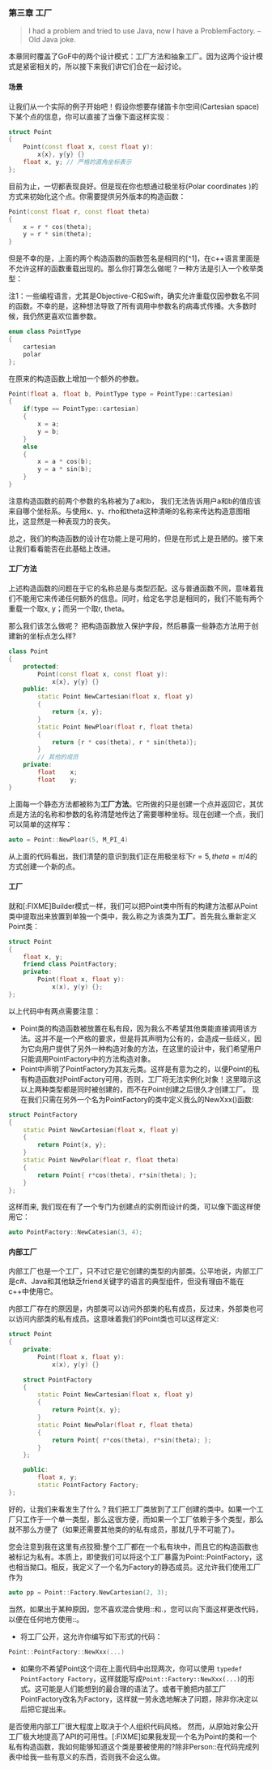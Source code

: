 ### 第三章 工厂

> I had a problem and tried to use Java, now I have a
ProblemFactory.  –Old Java joke.

本章同时覆盖了GoF中的两个设计模式：工厂方法和抽象工厂。因为这两个设计模式是紧密相关的，所以接下来我们讲它们合在一起讨论。

#### 场景

让我们从一个实际的例子开始吧！假设你想要存储笛卡尔空间(Cartesian space)下某个点的信息，你可以直接了当像下面这样实现：

```c++
struct Point
{
    Point(const float x, const float y):
        x{x}, y{y} {}
    float x, y; // 严格的直角坐标表示
};
```

目前为止，一切都表现良好。但是现在你也想通过极坐标(Polar coordinates )的方式来初始化这个点。你需要提供另外版本的构造函数：

```c++
Point(const float r, const float theta)
{
    x = r * cos(theta);
    y = r * sin(theta);
}
```

但是不幸的是，上面的两个构造函数的函数签名是相同的[^1]，在c++语言里面是不允许这样的函数重载出现的。那么你打算怎么做呢？一种方法是引入一个枚举类型：

注1：一些编程语言，尤其是Objective-C和Swift，确实允许重载仅因参数名不同的函数。不幸的是，这种想法导致了所有调用中参数名的病毒式传播。大多数时候，我仍然更喜欢位置参数。

```c++
enum class PointType
{
    cartesian
    polar
};
```

在原来的构造函数上增加一个额外的参数。

```c++
Point(float a, float b, PointType type = PointType::cartesian)
{
    if(type == PointType::cartesian)
    {
        x = a;
        y = b;
    }
    else
    {
        x = a * cos(b);
        y = a * sin(b);
    }
}
```

注意构造函数的前两个参数的名称被为了a和b， 我们无法告诉用户a和b的值应该来自哪个坐标系。与使用x、y、rho和theta这种清晰的名称来传达构造意图相比，这显然是一种表现力的丧失。

总之，我们的构造函数的设计在功能上是可用的，但是在形式上是丑陋的。接下来让我们看看能否在此基础上改进。


#### 工厂方法

上述构造函数的问题在于它的名称总是与类型匹配。这与普通函数不同，意味着我们不能用它来传递任何额外的信息。同时，给定名字总是相同的，我们不能有两个重载一个取x, y；而另一个取r, theta。

那么我们该怎么做呢？ 把构造函数放入保护字段，然后暴露一些静态方法用于创建新的坐标点怎么样?

```c++
class Point
{
    protected:
        Point(const float x, const float y):
            x{x}, y{y} {}
    public:
        static Point NewCartesian(float x, float y) 
        {
            return {x, y};
        }
        static Point NewPloar(float r, float theta) 
        {
            return {r * cos(theta), r * sin(theta)};
        }
        // 其他的成员
    private:
        float    x;
        float    y;
}
```

上面每一个静态方法都被称为**工厂方法**。它所做的只是创建一个点并返回它，其优点是方法的名称和参数的名称清楚地传达了需要哪种坐标。现在创建一个点，我们可以简单的这样写：

```c++
auto = Point::NewPloar(5, M_PI_4)
```

从上面的代码看出，我们清楚的意识到我们正在用极坐标下$r=5, theta =\pi/4$的方式创建一个新的点。

#### 工厂

就和[:FIXME]Builder模式一样，我们可以把Point类中所有的构建方法都从Point类中提取出来放置到单独一个类中，我么称之为该类为**工厂**。首先我么重新定义Point类：

```c++
struct Point
{
    float x, y;
    friend class PointFactory;
    private:
        Point(float x, float y):
            x(x), y(y) {};
};
```

以上代码中有两点需要注意：

- Point类的构造函数被放置在私有段，因为我么不希望其他类能直接调用该方法。这并不是一个严格的要求，但是将其声明为公有的，会造成一些歧义，因为它向用户提供了另外一种构造对象的方法，在这里的设计中，我们希望用户只能调用PointFactory中的方法构造对象。
- Point中声明了PointFactory为其友元类。这样是有意为之的，以便Point的私有构造函数对PointFactory可用，否则，工厂将无法实例化对象！这里暗示这以上两种类型都是同时被创建的，而不在Point创建之后很久才创建工厂。
现在我们只需在另外一个名为PointFactory的类中定义我么的NewXxx()函数:

```c++
struct PointFactory
{
    static Point NewCartesian(float x, float y)
    {
        return Point{x, y};
    }
    static Point NewPolar(float r, float theta)
    {
        return Point{ r*cos(theta), r*sin(theta); };
    }
};
```
这样而来, 我们现在有了一个专门为创建点的实例而设计的类，可以像下面这样使用它：

```c++
auto PointFactory::NewCatesian(3, 4);
```

#### 内部工厂

内部工厂也是一个工厂，只不过它是它创建的类型的内部类。公平地说，内部工厂是c#、Java和其他缺乏friend关键字的语言的典型组件，但没有理由不能在c++中使用它。

内部工厂存在的原因是，内部类可以访问外部类的私有成员，反过来，外部类也可以访问内部类的私有成员。这意味着我们的Point类也可以这样定义:

```c++
struct Point
{
    private:
        Point(float x, float y):
            x(x), y(y) {}
    
    struct PointFactory
    {
        static Point NewCartesian(float x, float y)
        {
            return Point{x, y};
        }
        static Point NewPolar(float r, float theta)
        {
            return Point{ r*cos(theta), r*sin(theta); };
        }
    };

    public:
        float x, y;
        static PointFactory Factory;      
};
```
好的，让我们来看发生了什么？我们把工厂类放到了工厂创建的类中。如果一个工厂只工作于一个单一类型，那么这很方便，而如果一个工厂依赖于多个类型，那么就不那么方便了（如果还需要其他类的的私有成员，那就几乎不可能了）。

您会注意到我在这里有点狡猾:整个工厂都在一个私有块中，而且它的构造函数也被标记为私有。本质上，即使我们可以将这个工厂暴露为Point::PointFactory，这也相当拗口。相反，我定义了一个名为Factory的静态成员。这允许我们使用工厂作为

```c++
auto pp = Point::Factory.NewCartesian(2, 3);
```

当然，如果出于某种原因，您不喜欢混合使用::和.，您可以向下面这样更改代码，以便在任何地方使用::。

- 将工厂公开，这允许你编写如下形式的代码：
   
```c++
Point::PointFactory::NewXxx(...)
```

- 如果你不希望Point这个词在上面代码中出现两次，你可以使用 `typedef PointFactory Factory`，这样就能写成`Point::Factory::NewXxx(...)`的形式。这可能是人们能想到的最合理的语法了。或者干脆把内部工厂PointFactory改名为Factory，这样就一劳永逸地解决了问题，除非你决定以后把它提出来。



是否使用内部工厂很大程度上取决于个人组织代码风格。 然而，从原始对象公开工厂极大地提高了API的可用性。[:FIXME]如果我发现一个名为Point的类和一个私有构造函数，我如何能够知道这个类是要被使用的?除非Person::在代码完成列表中给我一些有意义的东西，否则我不会这么做。
